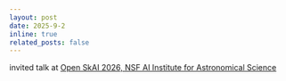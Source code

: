 ```yaml
---
layout: post
date: 2025-9-2 
inline: true
related_posts: false
---
```


invited talk at  [Open SkAI 2026, NSF AI Institute for Astronomical Science](https://sites.northwestern.edu/skaiconference/)
